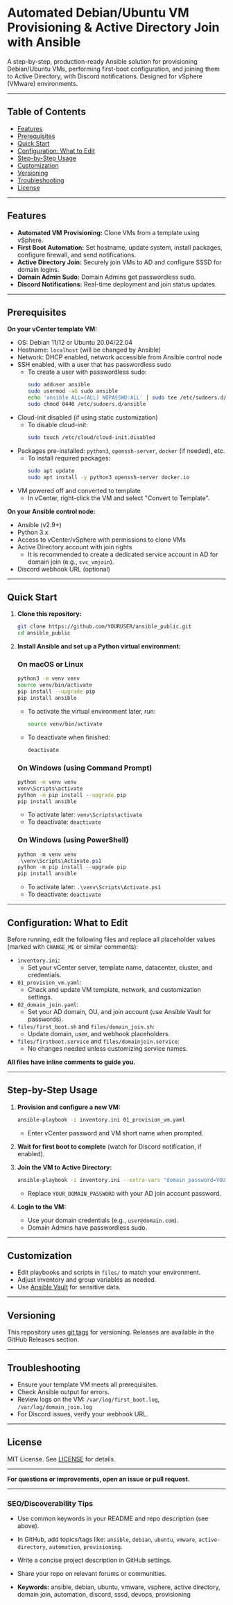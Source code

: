 # Automated Debian/Ubuntu VM Provisioning & Active Directory Join with Ansible

A step-by-step, production-ready Ansible solution for provisioning Debian/Ubuntu VMs, performing first-boot configuration, and joining them to Active Directory, with Discord notifications. Designed for vSphere (VMware) environments.



---

## Table of Contents
- [Features](#features)
- [Prerequisites](#prerequisites)
- [Quick Start](#quick-start)
- [Configuration: What to Edit](#configuration-what-to-edit)
- [Step-by-Step Usage](#step-by-step-usage)
- [Customization](#customization)
- [Versioning](#versioning)
- [Troubleshooting](#troubleshooting)
- [License](#license)

---

## Features
- **Automated VM Provisioning:** Clone VMs from a template using vSphere.
- **First Boot Automation:** Set hostname, update system, install packages, configure firewall, and send notifications.
- **Active Directory Join:** Securely join VMs to AD and configure SSSD for domain logins.
- **Domain Admin Sudo:** Domain Admins get passwordless sudo.
- **Discord Notifications:** Real-time deployment and join status updates.

---

## Prerequisites

**On your vCenter template VM:**
- OS: Debian 11/12 or Ubuntu 20.04/22.04
- Hostname: `localhost` (will be changed by Ansible)
- Network: DHCP enabled, network accessible from Ansible control node
- SSH enabled, with a user that has passwordless sudo
  - To create a user with passwordless sudo:
    ```sh
    sudo adduser ansible
    sudo usermod -aG sudo ansible
    echo 'ansible ALL=(ALL) NOPASSWD:ALL' | sudo tee /etc/sudoers.d/ansible
    sudo chmod 0440 /etc/sudoers.d/ansible
    ```
- Cloud-init disabled (if using static customization)
  - To disable cloud-init:
    ```sh
    sudo touch /etc/cloud/cloud-init.disabled
    ```
- Packages pre-installed: `python3`, `openssh-server`, `docker` (if needed), etc.
  - To install required packages:
    ```sh
    sudo apt update
    sudo apt install -y python3 openssh-server docker.io
    ```
- VM powered off and converted to template
  - In vCenter, right-click the VM and select "Convert to Template".

**On your Ansible control node:**
- Ansible (v2.9+)
- Python 3.x
- Access to vCenter/vSphere with permissions to clone VMs
- Active Directory account with join rights
  - It is recommended to create a dedicated service account in AD for domain join (e.g., `svc_vmjoin`).
- Discord webhook URL (optional)

---

## Quick Start

1. **Clone this repository:**
   ```sh
   git clone https://github.com/YOURUSER/ansible_public.git
   cd ansible_public
   ```

2. **Install Ansible and set up a Python virtual environment:**

   ### On macOS or Linux
   ```sh
   python3 -m venv venv
   source venv/bin/activate
   pip install --upgrade pip
   pip install ansible
   ```
   - To activate the virtual environment later, run:
     ```sh
     source venv/bin/activate
     ```
   - To deactivate when finished:
     ```sh
     deactivate
     ```

   ### On Windows (using Command Prompt)
   ```bat
   python -m venv venv
   venv\Scripts\activate
   python -m pip install --upgrade pip
   pip install ansible
   ```
   - To activate later: `venv\Scripts\activate`
   - To deactivate: `deactivate`

   ### On Windows (using PowerShell)
   ```powershell
   python -m venv venv
   .\venv\Scripts\Activate.ps1
   python -m pip install --upgrade pip
   pip install ansible
   ```
   - To activate later: `.\venv\Scripts\Activate.ps1`
   - To deactivate: `deactivate`

---

## Configuration: What to Edit

Before running, edit the following files and replace all placeholder values (marked with `CHANGE_ME` or similar comments):

- `inventory.ini`:  
  - Set your vCenter server, template name, datacenter, cluster, and credentials.
- `01_provision_vm.yaml`:  
  - Check and update VM template, network, and customization settings.
- `02_domain_join.yaml`:  
  - Set your AD domain, OU, and join account (use Ansible Vault for passwords).
- `files/first_boot.sh` and `files/domain_join.sh`:  
  - Update domain, user, and webhook placeholders.
- `files/firstboot.service` and `files/domainjoin.service`:  
  - No changes needed unless customizing service names.

**All files have inline comments to guide you.**

---

## Step-by-Step Usage

1. **Provision and configure a new VM:**
   ```zsh
   ansible-playbook -i inventory.ini 01_provision_vm.yaml
   ```
   - Enter vCenter password and VM short name when prompted.

2. **Wait for first boot to complete** (watch for Discord notification, if enabled).

3. **Join the VM to Active Directory:**
   ```zsh
   ansible-playbook -i inventory.ini --extra-vars "domain_password=YOUR_DOMAIN_PASSWORD" 02_domain_join.yaml
   ```
   - Replace `YOUR_DOMAIN_PASSWORD` with your AD join account password.

4. **Login to the VM:**
   - Use your domain credentials (e.g., `user@domain.com`).
   - Domain Admins have passwordless sudo.

---

## Customization

- Edit playbooks and scripts in `files/` to match your environment.
- Adjust inventory and group variables as needed.
- Use [Ansible Vault](https://docs.ansible.com/ansible/latest/user_guide/vault.html) for sensitive data.

---

## Versioning

This repository uses [git tags](https://git-scm.com/book/en/v2/Git-Basics-Tagging) for versioning. Releases are available in the GitHub Releases section.

---

## Troubleshooting

- Ensure your template VM meets all prerequisites.
- Check Ansible output for errors.
- Review logs on the VM: `/var/log/first_boot.log`, `/var/log/domain_join.log`
- For Discord issues, verify your webhook URL.

---

## License

MIT License. See [LICENSE](LICENSE) for details.

---

**For questions or improvements, open an issue or pull request.**

---

### SEO/Discoverability Tips

- Use common keywords in your README and repo description (see above).
- In GitHub, add topics/tags like: `ansible`, `debian`, `ubuntu`, `vmware`, `active-directory`, `automation`, `provisioning`.
- Write a concise project description in GitHub settings.
- Share your repo on relevant forums or communities.

- **Keywords:** ansible, debian, ubuntu, vmware, vsphere, active directory, domain join, automation, discord, sssd, devops, provisioning
